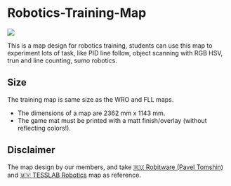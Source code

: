 # Robotics-Training-Map
![](https://scontent.frmq1-1.fna.fbcdn.net/v/t1.6435-9/104806799_2855153077929539_7085234964122089344_n.jpg?_nc_cat=105&ccb=1-7&_nc_sid=825194&_nc_ohc=CSBvkUYhSLwAX8y7NPw&_nc_ht=scontent.frmq1-1.fna&oh=00_AT8E-2eEsYbqC9NzmUQm161gX2TZfypvD0WOUkmBOYV-Ig&oe=62D81A3E)

This is a map design for robotics training, students can use this map to experiment lots of task, like PID line follow, object scanning with RGB HSV, trun and line counting, sumo robotics.
## Size
The training map is same size as the WRO and FLL maps.
 - The dimensions of a map are 2362 mm x 1143 mm. 
 - The game mat must be printed with a matt finish/overlay (without reflecting colors!).

## Disclaimer
The map design by our members, and take [🇷🇺 Robitware (Pavel Tomshin)](http://elearning.robitware.ru/) and [🇲🇾 TESSLAB Robotics](https://www.tesslabrobotics.com/) map as reference.
